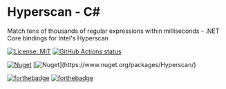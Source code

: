 # Hyperscan - C#

Match tens of thousands of regular expressions within milliseconds - .NET Core bindings for Intel's Hyperscan

[![License: MIT](https://img.shields.io/badge/License-MIT-yellow.svg)](https://github.com/bbougot/Hyperscan-csharp/blob/master/LICENSE) <a href="https://github.com/bbougot/Hyperscan-csharp/actions"><img alt="GitHub Actions status" src="https://github.com/bbougot/Hyperscan-csharp/workflows/Build%20%26%20Test/badge.svg"></a> 

[![Nuget](https://img.shields.io/nuget/v/Hyperscan)](https://www.nuget.org/packages/Hyperscan/)
[![Nuget](https://img.shields.io/nuget/dt/![Nuget](https://img.shields.io/nuget/v/Hyperscan))](https://www.nuget.org/packages/Hyperscan/)

[![forthebadge](http://forthebadge.com/images/badges/made-with-c-sharp.svg)](http://forthebadge.com) [![forthebadge](http://forthebadge.com/images/badges/built-with-love.svg)](http://forthebadge.com)



